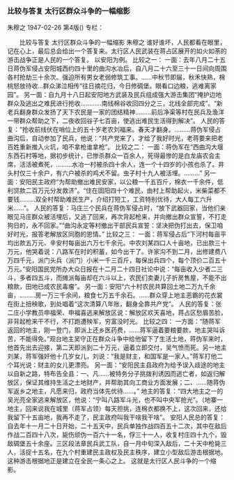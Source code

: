 ### 比较与答复  太行区群众斗争的一幅缩影
朱穆之
1947-02-26
第4版()
专栏：

　　比较与答复
    太行区群众斗争的一幅缩影
    朱穆之
    谁好谁坏，人民都看在眼里，记在心上，最后总会给出一个答复来。太行区人民武装在蒋占区展开的如火如荼的游击战争正是人民的一个答复。
    以安阳为例。
    比较之一：
    一面：去年八月二十五日蒋伪军侵占安阳城西约四十里的曲沟水冶后，自八月二十六至三十一日间向周围各村抢劫三十余次。强迫所有男女老弱修筑工事。……中秋节即届，秋禾快熟，棉桃怒放待收…群众涕泣相传“往日摘花归，今日修碉堡。眼看口边粮，逃难离家园”。
    另一面：自九月十八日起安阳地方武装及民兵组成强大游击集团“掩护边地群众及逃出之难民进行抢收…………南线棉谷收回四分之三，北线全部完成”。“新老兵翻身群众发扬了天下农民是一家的团结精神………前后净渠等村在民兵及渔洋一带群众帮助之下，二夜收回谷子七百亩，使逃出难民生活得到解决”。
    人民的答复：“抢收前线伏在哨位上的五十岁老农刘福来。春天才翻身。………蒋伪军侵占曲沟后，自动参加了民兵，他说：“共产党来了，才给了我好时光，老蒋要来把老百姓重新推入火坑，咱不拿枪谁拿枪”。
    比较之二：
    一面：蒋伪军在“西曲沟大堰东西石村等地，据初步统计，已惨杀群众一百余人，死得最惨的是白龙庙农会主席，活活被煮死，………水冶一村被杀四十余人，连一个十四岁的小孩也杀了。井头村仅三十余户，有六户被杀的鸡犬不留。虫子村十九人被活埋。………”
    另一面：安阳民主政府“为帮助撤出难民安家，以公粮一千五百斤，棉衣一千余件，低利贷款二百万元分发救济”。“住在固阳四十个难民，由村上帮助起火，米柴菜都不要钱………双全村帮助难民生产，介绍打短工，工资特别优待，大人每工六升米……”。
    人民的答复：马庄三个民兵在蒋伪军侵占时，“放下武器回家，当他们亲眼见马庄群众被活埋后，又逃了回来，再次背起枪来，并向撤出群众宣誓，不打走狗日的，永不回家。”“曲沟永定等村撤出干部民兵宣誓：坚决把伪打出去，保卫咱好时光，报答老解放区同胞的恩情。”
    比较之三：
    一面：蒋军侵占后“下河村每亩平均出款五万元、辛安村每亩出六万七千余元。中农刘某四口人十亩地，已出款三十万元，他哭着说：八路军在时的积蓄，如今出干了。许家沟不到二月，出修建费八万四千元，派门头兵（派门）小米一千三百斤，每保出兵四个，每个顶价二百五十万元。”安阳国民党所办大众日报在十二月二十四日社论中说：“每亩收入少者二三斗，多者四五斗，而摊派每亩却在六斗以上，农民们卖妻儿子折房售屋，不能不出粮款，田地已成农民毒瘤”。
    另一面：安阳“六十村农民共算回土地二万九千余亩，………房一万三千余间，粮食七万五千余石。……群众穿上地主恶霸的花衣裳在街上扭秧歌，到处唱着“这次清算八年账，翻身全靠共产党”。
    人民的答复：张二庄小学教员申福荣、申福喜逃来解放区说：解放区欢天喜地，蒋占区愁眉苦脸，非背起枪来干不行，不打跑遭殃军，穷富没时光。
    比较之四：
    一方面：“随蒋军返回的地主，刚一登门，即派上还乡医药费，……蒋军逼着要粮要款，地主哭叫诉苦，不能得免。”观台地主吴守正在群众斗争中给他留下了生活土地，蒋伪军来时，他首先出去迎接，第二天即派到二十万元，逼着立即交付，吴气愤而死。另一地主刘某，蒋军强奸他十几岁女儿，刘说：“我是财主，和国军是一家人。”蒋军打他二个耳光说：财主的女儿更漂亮。
    另一面：“安阳民主县政府为给予误入歧途的地主以自新之路，特布告全县：一、凡……被特务分子挑拨利诱因而逃亡者，如返归解放区，保证其维持生活之土地财产，并帮助其向工商业方面发展；二、……随蒋伪军返乡之地主，凡愿来归，政府当体先优待……。”
    地主的答复：“四大地主之一的吴光亮全家逃来解放区，他说：“宁叫八路军斗光，也不叫中央军抢光”。（地寨一地主，回来说我在城里（蒋军占领）每天担挑，连棉衣都换不上，这次回来，还给我留下十五亩地，我再不走了，民主政府叫我干啥我干啥”。
    安阳人民总的答复：自去年十一月二十日开始，二十五天中，民兵单独作战四百五十二次，其中在敌后作战二百四十八次，毙伤顽伪一百六十一名，俘三十一人，收复村庄四十九个，毁敌碉堡五十余座。三区段法章民兵武工队，自一月中旬深入敌后，二十天中枪毙三人，活捉十五名，在九个村重建民主政权及民主秩序，建立小型敌后游击根据地。这种游击根据地正是建立在全民一条心之上。
    这就是太行区人民斗争的一个缩影。
